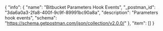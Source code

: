 {
  "info": {
    "name": "Bitbucket Parameters Hook Events",
    "_postman_id": "3da6a0a3-2fa8-400f-9c9f-89991bc90a8a",
    "description": "Parameters hook events",
    "schema": "https://schema.getpostman.com/json/collection/v2.0.0/"
  },
  "item": []
}